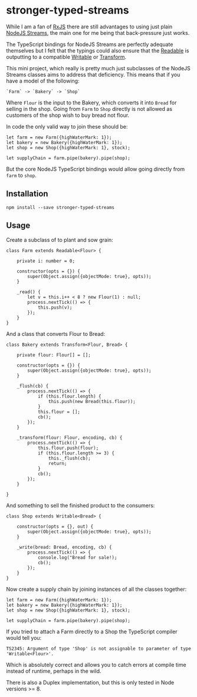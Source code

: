# stronger-typed-streams

While I am a fan of [RxJS](https://github.com/Reactive-Extensions/RxJS) there are still advantages to using just plain [NodeJS Streams](https://nodejs.org/api/stream.html), the main one for me being that back-pressure just works.

The TypeScript bindings for NodeJS Streams are perfectly adequate themselves but I felt that the typings could also ensure that the [Readable](https://nodejs.org/api/stream.html#stream_class_stream_readable) is outputting to a compatible [Writable](https://nodejs.org/api/stream.html#stream_class_stream_writable) or [Transform](https://nodejs.org/api/stream.html#stream_class_stream_transform).

This mini project, which really is pretty much just subclasses of the NodeJS Streams classes aims to address that deficiency. This means that if you have a model of the following:

    `Farm` -> `Bakery` -> `Shop`

Where `Flour` is the input to the Bakery, which converts it into `Bread` for selling in the shop. Going from `Farm` to `Shop` directly is not allowed as customers of the shop wish to buy bread not flour.

In code the only valid way to join these should be:

    let farm = new Farm({highWaterMark: 1});
    let bakery = new Bakery({highWaterMark: 1});
    let shop = new Shop({highWaterMark: 1}, stock);
    
    let supplyChain = farm.pipe(bakery).pipe(shop);

But the core NodeJS TypeScript bindings would allow going directly from `farm` to `shop`.

## Installation

    npm install --save stronger-typed-streams

## Usage

Create a subclass of to plant and sow grain:

    class Farm extends Readable<Flour> {

        private i: number = 0;

        constructor(opts = {}) {
            super(Object.assign({objectMode: true}, opts));
        }

        _read() {
            let v = this.i++ < 8 ? new Flour(1) : null;
            process.nextTick(() => {
                this.push(v);
            });
        }
    }

And a class that converts Flour to Bread:

    class Bakery extends Transform<Flour, Bread> {

        private flour: Flour[] = [];

        constructor(opts = {}) {
            super(Object.assign({objectMode: true}, opts));
        }

        _flush(cb) {
            process.nextTick(() => {
                if (this.flour.length) {
                    this.push(new Bread(this.flour));
                }
                this.flour = [];
                cb();
            });
        }

        _transform(flour: Flour, encoding, cb) {
            process.nextTick(() => {
                this.flour.push(flour);
                if (this.flour.length >= 3) {
                    this._flush(cb);
                    return;
                }
                cb();
            });
        }

    }

And something to sell the finished product to the consumers:

    class Shop extends Writable<Bread> {

        constructor(opts = {}, out) {
            super(Object.assign({objectMode: true}, opts));
        }

        _write(bread: Bread, encoding, cb) {
            process.nextTick(() => {
                console.log("Bread for sale!);
                cb();
            });
        }
    }

Now create a supply chain by joining instances of all the classes together:

    let farm = new Farm({highWaterMark: 1});
    let bakery = new Bakery({highWaterMark: 1});
    let shop = new Shop({highWaterMark: 1}, stock);
    
    let supplyChain = farm.pipe(bakery).pipe(shop);

If you tried to attach a Farm directly to a Shop the TypeScript compiler would tell you:

    TS2345: Argument of type 'Shop' is not assignable to parameter of type 'Writable<Flour>'.

Which is absolutely correct and allows you to catch errors at compile time instead of runtime, perhaps in the wild.

There is also a Duplex implementation, but this is only tested in Node versions >= 8.
